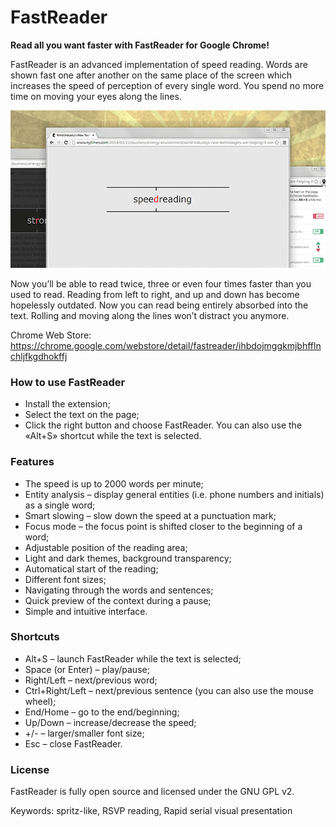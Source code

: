 # FastReader

**Read all you want faster with FastReader for Google Chrome!**

FastReader is an advanced implementation of speed reading. Words are shown fast one after another on the same place of the screen which increases the speed of perception of every single word. You spend no more time on moving your eyes along the lines.

![](screenshot.png)

Now you’ll be able to read twice, three or even four times faster than you used to read. Reading from left to right, and up and down has become hopelessly outdated. Now you can read being entirely absorbed into the text. Rolling and moving along the lines won’t distract you anymore.

Chrome Web Store: https://chrome.google.com/webstore/detail/fastreader/ihbdojmggkmjbhfflnchljfkgdhokffj

### How to use FastReader

* Install the extension;
* Select the text on the page;
* Click the right button and choose FastReader. You can also use the «Alt+S» shortcut while the text is selected.

### Features

* The speed is up to 2000 words per minute;
* Entity analysis – display general entities (i.e. phone numbers and initials) as a single word;
* Smart slowing – slow down the speed at a punctuation mark;
* Focus mode – the focus point is shifted closer to the beginning of a word;
* Adjustable position of the reading area;
* Light and dark themes, background transparency;
* Automatical start of the reading;
* Different font sizes;
* Navigating through the words and sentences;
* Quick preview of the context during a pause;
* Simple and intuitive interface.

### Shortcuts

* Alt+S – launch FastReader while the text is selected;
* Space (or Enter) – play/pause;
* Right/Left – next/previous word;
* Ctrl+Right/Left – next/previous sentence (you can also use the mouse wheel);
* End/Home – go to the end/beginning;
* Up/Down – increase/decrease the speed;
* +/- – larger/smaller font size;
* Esc – close FastReader.

### License

FastReader is fully open source and licensed under the GNU GPL v2.

Keywords: spritz-like, RSVP reading, Rapid serial visual presentation